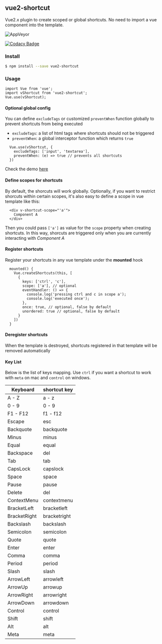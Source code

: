 ## vue2-shortcut

Vue2.x plugin to create scoped or global shortcuts.
No need to import a vue component into the template.

![AppVeyor](https://img.shields.io/appveyor/build/Graxi/vue2-shortcut)

[![Codacy Badge](https://app.codacy.com/project/badge/Grade/0831c96d38034ebd880d79448fb3c934)](https://www.codacy.com/gh/Graxi/vue2-shortcut/dashboard?utm_source=github.com&amp;utm_medium=referral&amp;utm_content=Graxi/vue2-shortcut&amp;utm_campaign=Badge_Grade)

### Install
```bash
$ npm install --save vue2-shortcut
```

### Usage
```
import Vue from 'vue';
import vShortcut from 'vue2-shortcut';
Vue.use(vShortcut);
```

#### Optional global config
You can define `excludeTags` or customized `preventWhen` function globally to prevent shortcuts from being executed
- `excludeTags`: a list of html tags where shortcuts should not be triggered
- `preventWhen`: a global interceptor function which returns `true`

```
  Vue.use(vShortcut, {
    excludeTags: ['input', 'textarea'],
    preventWhen: (e) => true // prevents all shortcuts
  })
```

Check the demo [here](https://codesandbox.io/s/vue2-shortcut-demo-quoui?file=/src/components/Playground.vue)

#### Define scopes for shortcuts
By default, the shorcuts will work globally. Optionally, if you want to restrict shorcuts within certain scopes, it's also easy to define a scope in vue template like this:
```
  <div v-shortcut-scope="'a'">
    Component A
  </div>
```
Then you could pass `['a']` as value for the `scope` property when creating shortcuts. In this way, shorcuts are triggered only when you are currently interacting with *Component A*

#### Register shortcuts
Register your shortcuts in any vue template under the **mounted** hook
```
  mounted() {
    Vue.createShortcuts(this, [
      {
        keys: ['ctrl', 'c'],
        scope: ['a'], // optional
        eventHandler: () => {
          console.log('pressing ctrl and c in scope a');
          console.log('executed once');
        },
        once: true, // optional, false by default
        unordered: true // optional, false by default
      }
    ])
  }
```

#### Deregister shortcuts
When the template is destroyed, shortcuts registered in that template will be removed automatically

#### Key List
Below is the list of keys mapping. Use `ctrl` if you want a shortcut to work with `meta` on mac and `control` on windows.

| Keyboard     | shortcut key |
| ------------ | ------------ |
| A - Z        | a - z        |
| 0 - 9        | 0 - 9        |
| F1 - F12     | f1 - f12     |
| Escape       | esc          |
| Backquote    | backquote    |
| Minus        | minus        |
| Equal        | equal        |
| Backspace    | del          |
| Tab          | tab          |
| CapsLock     | capslock     |
| Space        | space        |
| Pause        | pause        |
| Delete       | del          |
| ContextMenu  | contextmenu  |
| BracketLeft  | bracketleft  |
| BracketRight | bracketright |
| Backslash    | backslash    |
| Semicolon    | semicolon    |
| Quote        | quote        |
| Enter        | enter        |
| Comma        | comma        |
| Period       | period       |
| Slash        | slash        |
| ArrowLeft    | arrowleft    |
| ArrowUp      | arrowup      |
| ArrowRight   | arrowright   |
| ArrowDown    | arrowdown    |
| Control      | control      |
| Shift        | shift        |
| Alt          | alt          |
| Meta         | meta         |